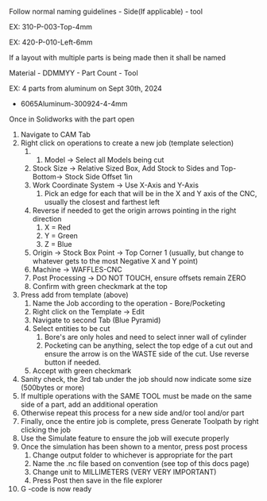 Follow normal naming guidelines - Side(If applicable) - tool

EX: 310-P-003-Top-4mm

EX: 420-P-010-Left-6mm

If a layout with multiple parts is being made then it shall be named

Material - DDMMYY - Part Count - Tool

EX: 4 parts from aluminum on Sept 30th, 2024
- 6065Aluminum-300924-4-4mm


Once in Solidworks with the part open
1. Navigate to CAM Tab
2. Right click on operations to create a new job (template selection)
	1. 1. Model -> Select all Models being cut
	2. Stock Size -> Relative Sized Box, Add Stock to Sides and Top-Bottom-> Stock Side Offset 1in
	3. Work Coordinate System -> Use X-Axis and Y-Axis
		1. Pick an edge for each that will be in the X and Y axis of the CNC, usually the closest and farthest left
	4. Reverse if needed to get the origin arrows pointing in the right direction
		1. X = Red
		2. Y = Green
		3. Z = Blue
	5. Origin -> Stock Box Point -> Top Corner 1 (usually, but change to whatever gets to the most Negative X and Y point)
	6. Machine -> WAFFLES-CNC
	7. Post Processing -> DO NOT TOUCH, ensure offsets remain ZERO
	8. Confirm with green checkmark at the top
3. Press add from template (above)
	1. Name the Job according to the operation -  Bore/Pocketing
	2. Right click on the Template -> Edit
	3. Navigate to second Tab (Blue Pyramid)
	4. Select entities to be cut
		1. Bore's are only holes and need to select inner wall of cylinder
		2. Pocketing can be anything, select the top edge of a cut out and ensure the arrow is on the WASTE side of the cut. Use reverse button if needed. 
	5. Accept with green checkmark
4. Sanity check, the 3rd tab under the job should now indicate some size (500bytes or more)
5. If multiple operations with the SAME TOOL must be made on the same side of a part, add an additional operation
6. Otherwise repeat this process for a new side and/or tool and/or part
7. Finally, once the entire job is complete, press Generate Toolpath by right clicking the job
8. Use the Simulate feature to ensure the job will execute properly
9. Once the simulation has been shown to a mentor, press post process
	1. Change output folder to whichever is appropriate for the part
	2. Name the .nc file based on convention (see top of this docs page)
	3. Change unit to MILLIMETERS (VERY VERY IMPORTANT)
	4. Press Post then save in the file explorer
10.  G -code is now ready
	